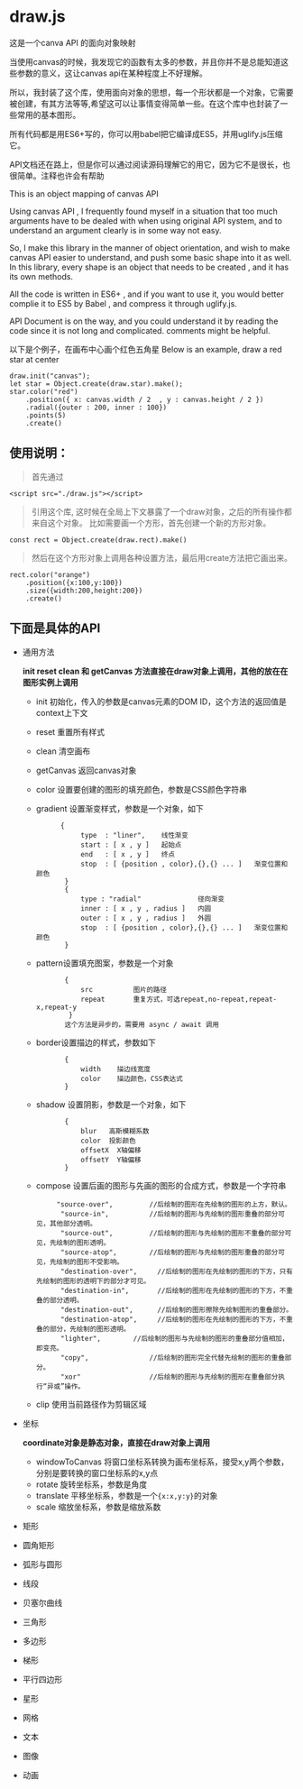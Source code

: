 # draw.js
这是一个canva API 的面向对象映射

当使用canvas的时候，我发现它的函数有太多的参数，并且你并不是总能知道这些参数的意义，这让canvas api在某种程度上不好理解。

所以，我封装了这个库，使用面向对象的思想，每一个形状都是一个对象，它需要被创建，有其方法等等,希望这可以让事情变得简单一些。在这个库中也封装了一些常用的基本图形。

所有代码都是用ES6+写的，你可以用babel把它编译成ES5，并用uglify.js压缩它。

API文档还在路上，但是你可以通过阅读源码理解它的用它，因为它不是很长，也很简单。注释也许会有帮助


This is an object mapping of canvas API

Using canvas API , I frequently found myself in a situation that too much arguments have to be dealed with when using original API system, and to understand an argument clearly is in some way not easy.

So, I make this library in the manner of object orientation, and wish to make canvas API easier to understand, and push some basic shape into it as well. In this library, every shape is an object that needs to be created , and it has its own methods.

All the code is written in ES6+ , and if you want to use it, you would better complie it to ES5 by Babel , and compress it through uglify.js.

API Document is on the way, and you could understand it by reading the code since it is not long and complicated. comments might be helpful.


以下是个例子，在画布中心画个红色五角星  Below is an example, draw a red star at center
     
    draw.init("canvas");
    let star = Object.create(draw.star).make();
    star.color("red")
        .position({ x: canvas.width / 2  , y : canvas.height / 2 })
        .radial({outer : 200, inner : 100})
        .points(5)
        .create()
        
## 使用说明：
>首先通过

    <script src="./draw.js"></script>
    
>引用这个库, 这时候在全局上下文暴露了一个draw对象，之后的所有操作都来自这个对象。
>比如需要画一个方形，首先创建一个新的方形对象。 
    
    const rect = Object.create(draw.rect).make()
    
>然后在这个方形对象上调用各种设置方法，最后用create方法把它画出来。
    
    rect.color("orange")
        .position({x:100,y:100})
        .size({width:200,height:200})
        .create()
    

## 下面是具体的API

* 通用方法
   
   __init reset clean 和 getCanvas 方法直接在draw对象上调用，其他的放在在图形实例上调用__
   
   + init 初始化，传入的参数是canvas元素的DOM ID，这个方法的返回值是context上下文
   + reset 重置所有样式
   + clean 清空画布
   + getCanvas 返回canvas对象
   + color 设置要创建的图形的填充颜色，参数是CSS颜色字符串
   + gradient 设置渐变样式，参数是一个对象，如下

               {
                    type  : "liner",    线性渐变
                    start : [ x , y ]   起始点
                    end   : [ x , y ]   终点
                    stop  : [ {position , color},{},{} ... ]   渐变位置和颜色
                }
                {
                    type : "radial"              径向渐变
                    inner : [ x , y , radius ]   内圆
                    outer : [ x , y , radius ]   外圆
                    stop  : [ {position , color},{},{} ... ]   渐变位置和颜色
                }
   + pattern设置填充图案，参数是一个对象
   
                {
                    src          图片的路径
                    repeat       重复方式，可选repeat,no-repeat,repeat-x,repeat-y
                 }
                这个方法是异步的，需要用 async / await 调用
   + border设置描边的样式，参数如下

                {
                    width    描边线宽度
                    color    描边颜色，CSS表达式
                }
   + shadow 设置阴影，参数是一个对象，如下

                {
                    blur   高斯模糊系数
                    color  投影颜色
                    offsetX  X轴偏移
                    offsetY  Y轴偏移   
                }
    + compose 设置后画的图形与先画的图形的合成方式，参数是一个字符串
    
               "source-over",	      //后绘制的图形在先绘制的图形的上方，默认。
                "source-in",	      //后绘制的图形与先绘制的图形重叠的部分可见，其他部分透明。
                "source-out",	      //后绘制的图形与先绘制的图形不重叠的部分可见，先绘制的图形透明。
                "source-atop",	      //后绘制的图形与先绘制的图形重叠的部分可见，先绘制的图形不受影响。
                "destination-over",     //后绘制的图形在先绘制的图形的下方，只有先绘制的图形的透明下的部分才可见。
                "destination-in",       //后绘制的图形在先绘制的图形的下方，不重叠的部分透明。
                "destination-out",      //后绘制的图形擦除先绘制图形的重叠部分。
                "destination-atop",     //后绘制的图形在先绘制的图形的下方，不重叠的部分，先绘制的图形透明。
                "lighter",	      //后绘制的图形与先绘制的图形的重叠部分值相加，即变亮。
                "copy",	              //后绘制的图形完全代替先绘制的图形的重叠部分。
                "xor"	              //后绘制的图形与先绘制的图形在重叠部分执行“异或”操作。 
    + clip 使用当前路径作为剪辑区域

* 坐标

  __coordinate对象是静态对象，直接在draw对象上调用__

    * windowToCanvas 将窗口坐标系转换为画布坐标系，接受x,y两个参数，分别是要转换的窗口坐标系的x,y点
    * rotate      旋转坐标系，参数是角度
    * translate   平移坐标系，参数是一个`{x:x,y:y}`的对象
    * scale       缩放坐标系，参数是缩放系数

* 矩形

* 圆角矩形

* 弧形与圆形

* 线段

* 贝塞尔曲线

* 三角形

* 多边形

* 梯形

* 平行四边形

* 星形

* 网格

* 文本

* 图像

* 动画
